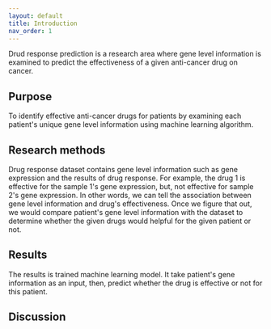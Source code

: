 ```yaml
---
layout: default
title: Introduction
nav_order: 1
---
```


Drud response prediction is a research area where gene level information is examined to predict the effectiveness of a given anti-cancer drug on cancer.

## Purpose

To identify effective anti-cancer drugs for patients by examining each patient's unique gene level information using machine learning algorithm.

## Research methods

Drug response dataset contains gene level information such as gene expression and the results of drug response. For example, the drug 1 is effective for the sample 1's gene expression, but, not effective for sample 2's gene expression. In other words, we can tell the association between gene level information and drug's effectiveness. Once we figure that out, we would compare patient's gene level information with the dataset to determine whether the given drugs would helpful for the given patient or not.

## Results

The results is trained machine learning model. It take patient's gene information as an input, then, predict whether the drug is effective or not for this patient.

## Discussion

